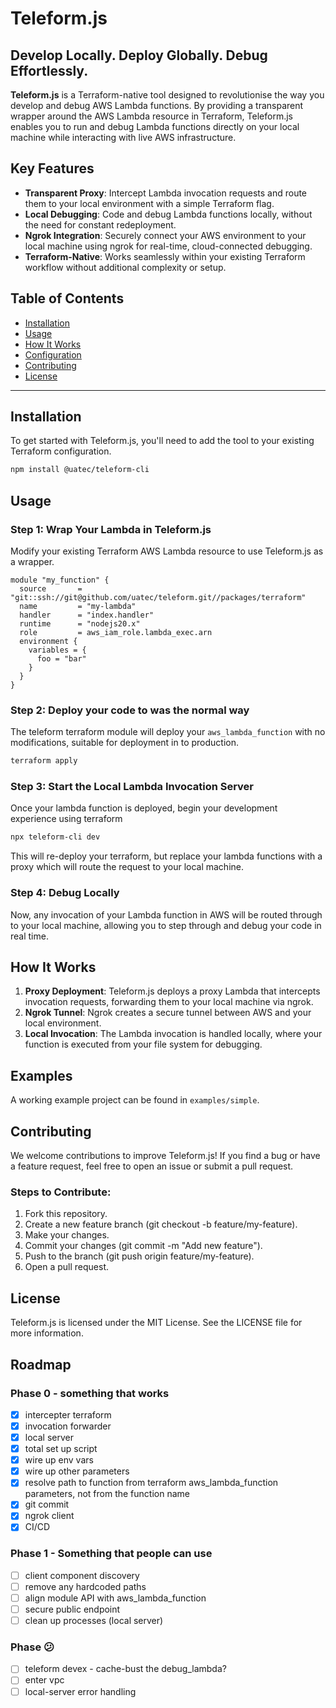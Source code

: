 # Teleform.js

## Develop Locally. Deploy Globally. Debug Effortlessly.

**Teleform.js** is a Terraform-native tool designed to revolutionise the way you develop and debug AWS Lambda functions. By providing a transparent wrapper around the AWS Lambda resource in Terraform, Teleform.js enables you to run and debug Lambda functions directly on your local machine while interacting with live AWS infrastructure.

## Key Features

- **Transparent Proxy**: Intercept Lambda invocation requests and route them to your local environment with a simple Terraform flag.
- **Local Debugging**: Code and debug Lambda functions locally, without the need for constant redeployment.
- **Ngrok Integration**: Securely connect your AWS environment to your local machine using ngrok for real-time, cloud-connected debugging.
- **Terraform-Native**: Works seamlessly within your existing Terraform workflow without additional complexity or setup.

## Table of Contents

- [Installation](#installation)
- [Usage](#usage)
- [How It Works](#how-it-works)
- [Configuration](#configuration)
- [Contributing](#contributing)
- [License](#license)

---

## Installation

To get started with Teleform.js, you'll need to add the tool to your existing Terraform configuration.

```bash
npm install @uatec/teleform-cli
```

## Usage
### Step 1: Wrap Your Lambda in Teleform.js
Modify your existing Terraform AWS Lambda resource to use Teleform.js as a wrapper.

```hcl
module "my_function" {
  source       = "git::ssh://git@github.com/uatec/teleform.git//packages/terraform"
  name         = "my-lambda"
  handler      = "index.handler"
  runtime      = "nodejs20.x"
  role         = aws_iam_role.lambda_exec.arn
  environment {
    variables = {
      foo = "bar"
    }
  }
}
```
### Step 2: Deploy your code to was the normal way

The teleform terraform module will deploy your `aws_lambda_function` with no modifications, suitable for deployment in to production.

```sh
terraform apply
```

### Step 3: Start the Local Lambda Invocation Server
Once your lambda function is deployed, begin your development experience using terraform

```sh 
npx teleform-cli dev
```

This will re-deploy your terraform, but replace your lambda functions with a proxy which will route the request to your local machine.

### Step 4: Debug Locally
Now, any invocation of your Lambda function in AWS will be routed through to your local machine, allowing you to step through and debug your code in real time.

## How It Works
1. **Proxy Deployment**: Teleform.js deploys a proxy Lambda that intercepts invocation requests, forwarding them to your local machine via ngrok.
1. **Ngrok Tunnel**: Ngrok creates a secure tunnel between AWS and your local environment.
1. **Local Invocation**: The Lambda invocation is handled locally, where your function is 
executed from your file system for debugging.

## Examples

A working example project can be found in `examples/simple`.

## Contributing
We welcome contributions to improve Teleform.js! If you find a bug or have a feature request, feel free to open an issue or submit a pull request.

### Steps to Contribute:
1. Fork this repository.
1. Create a new feature branch (git checkout -b feature/my-feature).
1. Make your changes.
1. Commit your changes (git commit -m "Add new feature").
1. Push to the branch (git push origin feature/my-feature).
1. Open a pull request.

## License
Teleform.js is licensed under the MIT License. See the LICENSE file for more information.

## Roadmap

### Phase 0 - something that works
- [x] intercepter terraform
- [x] invocation forwarder
- [x] local server
- [x] total set up script
- [x] wire up env vars
- [x] wire up other parameters
- [x] resolve path to function from terraform aws_lambda_function parameters, not from the function name
- [x] git commit
- [x] ngrok client
- [x] CI/CD

### Phase 1 - Something that people can use

- [ ] client component discovery
- [ ] remove any hardcoded paths
- [ ] align module API with aws_lambda_function
- [ ] secure public endpoint
- [ ] clean up processes (local server)

### Phase 😕

- [ ] teleform devex - cache-bust the debug_lambda?
- [ ] enter vpc
- [ ] local-server error handling
